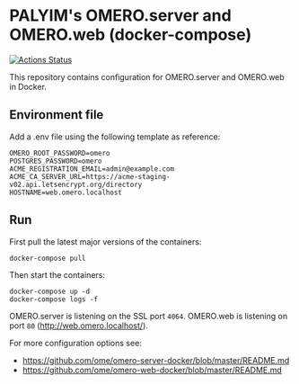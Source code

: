 # PALYIM's OMERO.server and OMERO.web (docker-compose)

[![Actions Status](https://github.com/paleopollen/palyim-omero-docker/workflows/Build/badge.svg)](https://github.com/paleopollen/palyim-omero-docker/actions)

This repository contains configuration for OMERO.server and OMERO.web in Docker.

## Environment file

Add a .env file using the following template as reference:
```text
OMERO_ROOT_PASSWORD=omero
POSTGRES_PASSWORD=omero
ACME_REGISTRATION_EMAIL=admin@example.com
ACME_CA_SERVER_URL=https://acme-staging-v02.api.letsencrypt.org/directory
HOSTNAME=web.omero.localhost
```

## Run

First pull the latest major versions of the containers:

    docker-compose pull

Then start the containers:

    docker-compose up -d
    docker-compose logs -f

OMERO.server is listening on the SSL port `4064`.
OMERO.web is listening on port `80` (http://web.omero.localhost/).

For more configuration options see:
- https://github.com/ome/omero-server-docker/blob/master/README.md
- https://github.com/ome/omero-web-docker/blob/master/README.md
